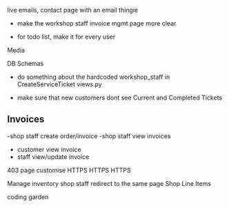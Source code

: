   live emails, contact page with an email thingie

- make the workshop staff invoice mgmt page more clear

- for todo list, make it for every user

Media

DB Schemas

- do something about the hardcoded workshop_staff in
  CreateServiceTicket views.py

- make sure that new customers dont see Current and Completed Tickets

## Invoices

-shop staff create order/invoice
-shop staff view invoices

- customer view invoice
- staff view/update invoice

403 page customise
HTTPS HTTPS HTTPS

Manage inventory shop staff redirect to the same page
Shop Line Items

coding garden
